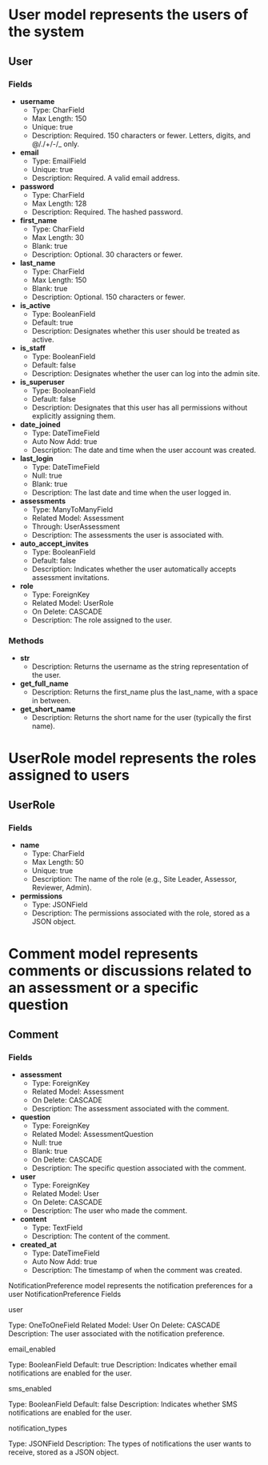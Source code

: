 # User model represents the users of the system
## User
### Fields
- **username**
  - Type: CharField
  - Max Length: 150
  - Unique: true
  - Description: Required. 150 characters or fewer. Letters, digits, and @/./+/-/_ only.
- **email**
  - Type: EmailField
  - Unique: true
  - Description: Required. A valid email address.
- **password**
  - Type: CharField
  - Max Length: 128
  - Description: Required. The hashed password.
- **first_name**
  - Type: CharField
  - Max Length: 30
  - Blank: true
  - Description: Optional. 30 characters or fewer.
- **last_name**
  - Type: CharField
  - Max Length: 150
  - Blank: true
  - Description: Optional. 150 characters or fewer.
- **is_active**
  - Type: BooleanField
  - Default: true
  - Description: Designates whether this user should be treated as active.
- **is_staff**
  - Type: BooleanField
  - Default: false
  - Description: Designates whether the user can log into the admin site.
- **is_superuser**
  - Type: BooleanField
  - Default: false
  - Description: Designates that this user has all permissions without explicitly assigning them.
- **date_joined**
  - Type: DateTimeField
  - Auto Now Add: true
  - Description: The date and time when the user account was created.
- **last_login**
  - Type: DateTimeField
  - Null: true
  - Blank: true
  - Description: The last date and time when the user logged in.
- **assessments**
  - Type: ManyToManyField
  - Related Model: Assessment
  - Through: UserAssessment
  - Description: The assessments the user is associated with.
- **auto_accept_invites**
  - Type: BooleanField
  - Default: false
  - Description: Indicates whether the user automatically accepts assessment invitations.
- **role**
  - Type: ForeignKey
  - Related Model: UserRole
  - On Delete: CASCADE
  - Description: The role assigned to the user.

### Methods
- **__str__**
  - Description: Returns the username as the string representation of the user.
- **get_full_name**
  - Description: Returns the first_name plus the last_name, with a space in between.
- **get_short_name**
  - Description: Returns the short name for the user (typically the first name).

# UserRole model represents the roles assigned to users
## UserRole
### Fields
- **name**
  - Type: CharField
  - Max Length: 50
  - Unique: true
  - Description: The name of the role (e.g., Site Leader, Assessor, Reviewer, Admin).
- **permissions**
  - Type: JSONField
  - Description: The permissions associated with the role, stored as a JSON object.

# Comment model represents comments or discussions related to an assessment or a specific question
## Comment
### Fields
- **assessment**
  - Type: ForeignKey
  - Related Model: Assessment
  - On Delete: CASCADE
  - Description: The assessment associated with the comment.
- **question**
  - Type: ForeignKey
  - Related Model: AssessmentQuestion
  - Null: true
  - Blank: true
  - On Delete: CASCADE
  - Description: The specific question associated with the comment.
- **user**
  - Type: ForeignKey
  - Related Model: User
  - On Delete: CASCADE
  - Description: The user who made the comment.
- **content**
  - Type: TextField
  - Description: The content of the comment.
- **created_at**
  - Type: DateTimeField
  - Auto Now Add: true
  - Description: The timestamp of when the comment was created.

NotificationPreference model represents the notification preferences for a user
NotificationPreference
Fields

user

Type: OneToOneField
Related Model: User
On Delete: CASCADE
Description: The user associated with the notification preference.


email_enabled

Type: BooleanField
Default: true
Description: Indicates whether email notifications are enabled for the user.


sms_enabled

Type: BooleanField
Default: false
Description: Indicates whether SMS notifications are enabled for the user.


notification_types

Type: JSONField
Description: The types of notifications the user wants to receive, stored as a JSON object.